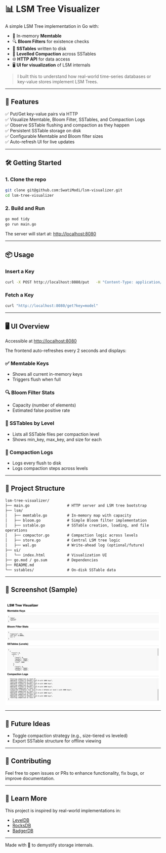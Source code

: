 # 📊 LSM Tree Visualizer

A simple LSM Tree implementation in Go with:

- 🧠 In-memory **Memtable**
- 🔍 **Bloom Filters** for existence checks
- 💾 **SSTables** written to disk
- 🔄 **Levelled Compaction** across SSTables
- 🌐 **HTTP API** for data access
- 🖥️ **UI for visualization** of LSM internals

> I built this to understand how real-world time-series databases or key-value stores implement LSM Trees.

---

## 🚀 Features

✅ Put/Get key-value pairs via HTTP  
✅ Visualize Memtable, Bloom Filter, SSTables, and Compaction Logs  
✅ Observe SSTable flushing and compaction as they happen  
✅ Persistent SSTable storage on disk  
✅ Configurable Memtable and Bloom filter sizes  
✅ Auto-refresh UI for live updates  

---

## 🛠️ Getting Started

### 1. Clone the repo

```bash
git clone git@github.com:SwatiModi/lsm-visualizer.git
cd lsm-tree-visualizer
```

### 2. Build and Run

```bash
go mod tidy
go run main.go
```

The server will start at: [http://localhost:8080](http://localhost:8080)

---

## 📦 Usage

### Insert a Key

```bash
curl -X POST http://localhost:8080/put   -H "Content-Type: application/json"   -d '{"key":"model", "value":"iphone-11-se"}'
```

### Fetch a Key

```bash
curl "http://localhost:8080/get?key=model"
```

---

## 🖥️ UI Overview

Accessible at [http://localhost:8080](http://localhost:8080)

The frontend auto-refreshes every 2 seconds and displays:

### ✅ Memtable Keys
- Shows all current in-memory keys
- Triggers flush when full

### 🔍 Bloom Filter Stats
- Capacity (number of elements)
- Estimated false positive rate

### 💾 SSTables by Level
- Lists all SSTable files per compaction level
- Shows min_key, max_key, and size for each

### 🔄 Compaction Logs
- Logs every flush to disk
- Logs compaction steps across levels

---

## 📁 Project Structure

```
lsm-tree-visualizer/
├── main.go                 # HTTP server and LSM tree bootstrap
├── lsm/
│   ├── memtable.go         # In-memory map with capacity
│   ├── bloom.go            # Simple Bloom filter implementation
│   ├── sstable.go          # SSTable creation, loading, and file operations
│   ├── compactor.go        # Compaction logic across levels
│   ├── store.go            # Central LSM tree logic
│   ├── wal.go              # Write-ahead log (optional/future)
├── ui/
│   └── index.html          # Visualization UI
├── go.mod / go.sum         # Dependencies
├── README.md
└── sstables/               # On-disk SSTable data
```

---

## 📸 Screenshot (Sample)
![alt text](ui/screencapture-localhost-8080-2025-05-30-14_24_46.png)

---

## 🧠 Future Ideas

- Toggle compaction strategy (e.g., size-tiered vs leveled)  
- Export SSTable structure for offline viewing  

---

## 🙌 Contributing

Feel free to open issues or PRs to enhance functionality, fix bugs, or improve documentation.

---

## 🧠 Learn More

This project is inspired by real-world implementations in:

- [LevelDB](https://github.com/google/leveldb)
- [RocksDB](https://github.com/facebook/rocksdb)
- [BadgerDB](https://github.com/dgraph-io/badger)

---

Made with 💙 to demystify storage internals.